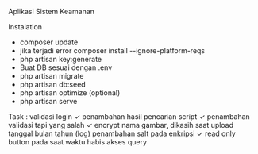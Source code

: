 Aplikasi Sistem Keamanan

Instalation
- composer update
- jika terjadi error
  composer install --ignore-platform-reqs
- php artisan key:generate
- Buat DB sesuai dengan .env
- php artisan migrate 
- php artisan db:seed
- php artisan optimize (optional)
- php artisan serve

Task :
validasi login ✓
penambahan hasil pencarian script ✓
penambahan validasi tapi yang salah ✓
encrypt nama gambar, dikasih saat upload tanggal bulan tahun (log)
penambahan salt pada enkripsi ✓
read only button pada saat waktu habis
akses query
